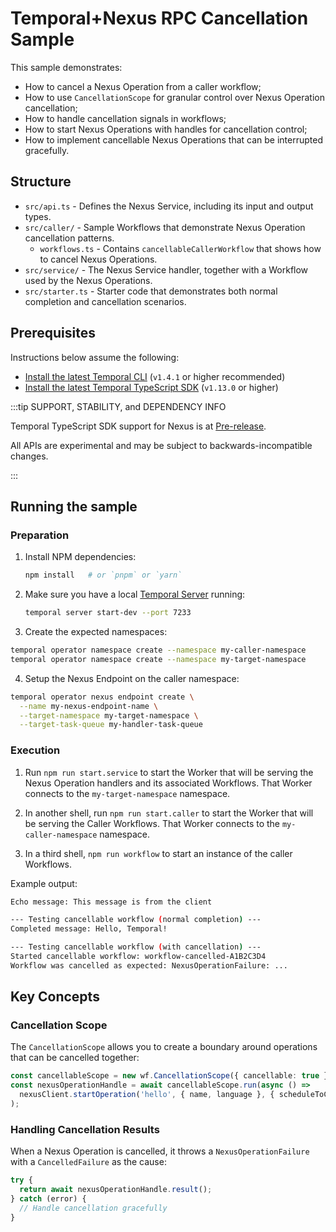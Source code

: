 # Temporal+Nexus RPC Cancellation Sample

This sample demonstrates:

- How to cancel a Nexus Operation from a caller workflow;
- How to use `CancellationScope` for granular control over Nexus Operation cancellation;
- How to handle cancellation signals in workflows;
- How to start Nexus Operations with handles for cancellation control;
- How to implement cancellable Nexus Operations that can be interrupted gracefully.

## Structure

- `src/api.ts` - Defines the Nexus Service, including its input and output types.
- `src/caller/` - Sample Workflows that demonstrate Nexus Operation cancellation patterns.
  - `workflows.ts` - Contains `cancellableCallerWorkflow` that shows how to cancel Nexus Operations.
- `src/service/` - The Nexus Service handler, together with a Workflow used by the Nexus Operations.
- `src/starter.ts` - Starter code that demonstrates both normal completion and cancellation scenarios.

## Prerequisites

Instructions below assume the following:

- [Install the latest Temporal CLI](https://learn.temporal.io/getting_started/typescript/dev_environment/#set-up-a-local-temporal-service-for-development-with-temporal-cli) (`v1.4.1` or higher recommended)
- [Install the latest Temporal TypeScript SDK](https://learn.temporal.io/getting_started/typescript/dev_environment/#add-temporal-typescript-sdk-dependencies) (`v1.13.0` or higher)

:::tip SUPPORT, STABILITY, and DEPENDENCY INFO

Temporal TypeScript SDK support for Nexus is at [Pre-release](https://docs.temporal.io/evaluate/development-production-features/release-stages#pre-release).

All APIs are experimental and may be subject to backwards-incompatible changes.

:::

## Running the sample

### Preparation

1. Install NPM dependencies:

   ```sh
   npm install   # or `pnpm` or `yarn`
   ```

2. Make sure you have a local [Temporal Server](https://github.com/temporalio/cli/#installation) running:

   ```sh
   temporal server start-dev --port 7233
   ```

3. Create the expected namespaces:

```bash
temporal operator namespace create --namespace my-caller-namespace
temporal operator namespace create --namespace my-target-namespace
```

4. Setup the Nexus Endpoint on the caller namespace:

```bash
temporal operator nexus endpoint create \
  --name my-nexus-endpoint-name \
  --target-namespace my-target-namespace \
  --target-task-queue my-handler-task-queue
```

### Execution

1. Run `npm run start.service` to start the Worker that will be serving the Nexus Operation handlers and its associated Workflows. That Worker connects to the `my-target-namespace` namespace.

2. In another shell, run `npm run start.caller` to start the Worker that will be serving the Caller Workflows. That Worker connects to the `my-caller-namespace` namespace.

3. In a third shell, `npm run workflow` to start an instance of the caller Workflows.

Example output:

```bash
Echo message: This message is from the client

--- Testing cancellable workflow (normal completion) ---
Completed message: Hello, Temporal!

--- Testing cancellable workflow (with cancellation) ---
Started cancellable workflow: workflow-cancelled-A1B2C3D4
Workflow was cancelled as expected: NexusOperationFailure: ...
```

## Key Concepts

### Cancellation Scope

The `CancellationScope` allows you to create a boundary around operations that can be cancelled together:

```typescript
const cancellableScope = new wf.CancellationScope({ cancellable: true });
const nexusOperationHandle = await cancellableScope.run(async () =>
  nexusClient.startOperation('hello', { name, language }, { scheduleToCloseTimeout: '60s' }),
);
```

### Handling Cancellation Results

When a Nexus Operation is cancelled, it throws a `NexusOperationFailure` with a `CancelledFailure` as the cause:

```typescript
try {
  return await nexusOperationHandle.result();
} catch (error) {
  // Handle cancellation gracefully
}
```
